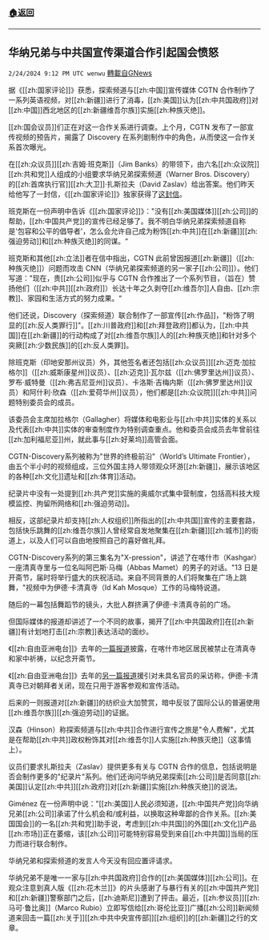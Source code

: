 ###  [:house:返回](README.md)
---


## 华纳兄弟与中共国宣传渠道合作引起国会愤怒
`2/24/2024 9:12 PM UTC wenwu` [轉載自GNews](https://gnews.org/articles/2338329)

据《[[zh:国家评论]]》获悉，探索频道与[[zh:中国]]宣传媒体 CGTN 合作制作了一系列英语视频，对[[zh:新疆]]进行了消毒，[[zh:美国]]认为[[zh:中共国政府]]对[[zh:中国]]西北地区的[[zh:新疆维吾尔族]]实施[[zh:种族灭绝]]。

[[zh:国会议员]]们正在对这一合作关系进行调查。上个月，CGTN 发布了一部宣传视频的预告片，揭露了 Discovery 在系列剧制作中的角色，从而使这一合作关系首次曝光。

在[[zh:众议员]][[zh:吉姆·班克斯]]（Jim Banks）的带领下，由六名[[zh:众议院]][[zh:共和党]]人组成的小组要求华纳兄弟探索频道（Warner Bros. Discovery）的[[zh:首席执行官]][[zh:大卫]]·扎斯拉夫（David Zaslav）给出答案。他们昨天给他写了一封信，《[[zh:国家评论]]》独家获得了[这封信](https://www.nationalreview.com/wp-content/uploads/2024/02/Banks-CGTN-Letter.pdf)。

班克斯在一份声明中告诉《[[zh:国家评论]]》："没有[[zh:美国媒体]][[zh:公司]]的帮助，[[zh:中国共产党]]的宣传已经足够了。我不明白华纳兄弟探索频道自称是'包容和公平的倡导者'，怎么会允许自己成为粉饰[[zh:中共]]在[[zh:新疆]][[zh:强迫劳动]]和[[zh:种族灭绝]]的同谋。“

班克斯和其他[[zh:立法]]者在信中指出，CGTN 此前曾因报道[[zh:新疆]]（[[zh:种族灭绝]]）问题而攻击 CNN（华纳兄弟探索频道的另一家子[[zh:公司]]）。他们写道："现在，贵[[zh:公司]]似乎与 CGTN 合作推出了一个系列节目，（旨在）赞扬他们（[[zh:中共]][[zh:政府]]）长达十年之久剥夺[[zh:维吾尔]]人自由、[[zh:宗教]]、家园和生活方式的努力成果。“

他们还说，Discovery（探索频道）联合制作了一部宣传[[zh:作品]]，"粉饰了明显的[[zh:反人类罪行]]"。[[zh:川普政府]]和[[zh:拜登政府]]都认为，[[zh:中共国]]在[[zh:新疆]]的行动构成了对[[zh:维吾尔族]]人的[[zh:种族灭绝]]和针对多个突厥[[zh:少数民族]]的[[zh:反人类罪]]。

除班克斯（印地安那州议员）外，其他签名者还包括[[zh:众议员]][[zh:迈克·加拉格尔]]（[[zh:威斯康星州]]议员）、[[zh:迈克]]·瓦尔兹（[[zh:佛罗里达州]]议员）、罗布·威特曼（[[zh:弗吉尼亚州]]议员）、卡洛斯·吉梅内斯（[[zh:佛罗里达州]]议员）和阿什利·欣森（[[zh:爱荷华州]]议员），他们都是[[zh:众议院]][[zh:中共]]问题特别委员会的成员。

该委员会主席加拉格尔（Gallagher）将媒体和电影业与[[zh:中共]]实体的关系以及代表[[zh:中共]]实体的审查制度作为特别调查重点。他和委员会成员去年曾前往[[zh:加利福尼亚]]州，就此事与[[zh:好莱坞]]高管会面。

CGTN-Discovery系列被称为"世界的终极前沿"（World’s Ultimate Frontier），由五个半小时的视频组成，三位外国主持人带领观众环游[[zh:新疆]]，展示该地区的各种[[zh:文化]]遗址和[[zh:体育]]活动。

纪录片中没有一处提到[[zh:共产党]]实施的奥威尔式集中营制度，包括高科技大规模监控、拘留所网络和[[zh:强迫劳动]]。

相反，这部纪录片却支持[[zh:人权组织]]所指出的[[zh:中共国]]宣传的主要套路，包括快乐跳舞的[[zh:维吾尔族]]人曾经常自发地聚集在[[zh:新疆]][[zh:城市]]的街道上，以及人们可以自由地按照自己的喜好做礼拜。

CGTN-Discovery系列的第三集名为"X-pression"，讲述了在喀什市（Kashgar）一座清真寺里与一位名叫阿巴斯·马梅（Abbas Mamet）的男子的对话。"13 日是开斋节，届时将举行盛大的庆祝活动。来自不同背景的人们将聚集在广场上跳舞，"视频中为伊德·卡清真寺（Id Kah Mosque）工作的马梅特说道。

随后的一幕包括舞蹈节的镜头，大批人群挤满了伊德·卡清真寺前的广场。

但国际媒体的报道却讲述了一个不同的故事，揭开了[[zh:中共国政府]]在[[zh:新疆]]有计划地打击[[zh:宗教]]表达活动的面纱。

《[[zh:自由亚洲电台]]》去年的[一篇报道](https://www.rfa.org/english/news/uyghur/praying-ban-04272023170440.html)披露，在喀什市地区居民被禁止在清真寺和家中祈祷，以纪念开斋节。

《[[zh:自由亚洲电台]]》去年的[另一篇报道](https://www.rfa.org/english/news/uyghur/id-kah-mosque-07032023144243.html)援引对未具名官员的采访称，伊德·卡清真寺已对朝拜者关闭，现在只用于游客参观和宣传活动。

后来的一则报道对[[zh:新疆]]的纺织业大加赞赏，暗中反驳了国际公认的普遍使用[[zh:维吾尔族]][[zh:强迫劳动]]的证据。

汉森（Hinson）称探索频道与[[zh:中共]]合作进行宣传之旅是"令人费解"，尤其是在帮助[[zh:中共]]政权粉饰其对[[zh:维吾尔]]人实施[[zh:种族灭绝]]（这事情上）。

议员们要求扎斯拉夫（Zaslav）提供更多有关与 CGTN 合作的信息，包括说明是否会制作更多的"纪录片"系列。他们还询问华纳兄弟探索[[zh:公司]]是否同意[[zh:美国]]认定[[zh:中共]][[zh:政府]]对[[zh:新疆]]实施[[zh:种族灭绝]]的说法。

Giménez 在一份声明中说："[[zh:美国]]人民必须知道，[[zh:中国共产党]]向华纳兄弟[[zh:公司]]承诺了什么机会和/或利益，以换取这种卑鄙的合作关系。[[zh:美国国会]]的一名[[zh:共和党]]助手说，考虑到[[zh:中共国]]的外国[[zh:文化]]产品[[zh:市场]]正在萎缩，该[[zh:公司]]可能特别容易受到来自[[zh:中共国]]当局的压力而进行联合制作。

华纳兄弟和探索频道的发言人今天没有回应置评请求。

华纳兄弟不是唯一一家与[[zh:中共国政府]]合作的[[zh:美国媒体]][[zh:公司]]。在观众注意到真人版《[[zh:花木兰]]》的片头感谢了与暴行有关的[[zh:中国共产党]]和[[zh:新疆]]警察部门之后，[[zh:迪斯尼]]遭到了抨击。最近，[[zh:参议员]][[zh:马可·鲁比奥]]（Marco Rubio）立即写信给[[zh:哥伦比亚]]广播[[zh:公司]]新闻频道来回击一篇[[zh:关于]][[zh:中共中央宣传部]][[zh:组织]]的[[zh:新疆]]之行的文章。
